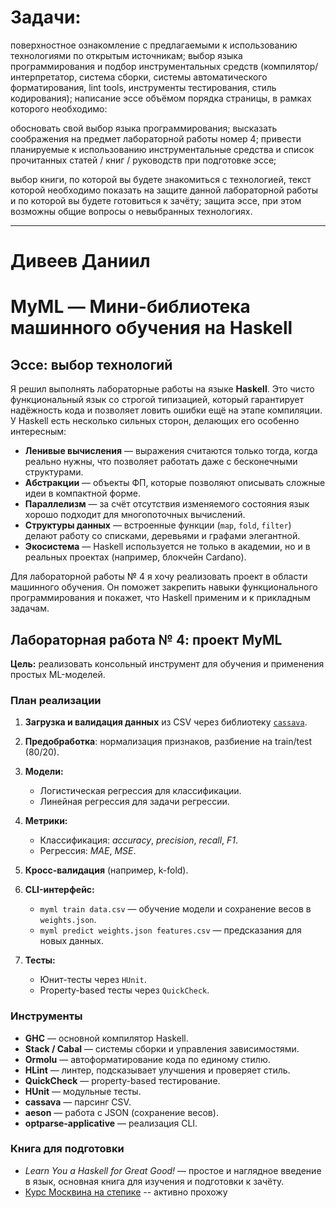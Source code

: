 
# Задачи:

поверхностное ознакомление с предлагаемыми к использованию технологиями по открытым источникам;
выбор языка программирования и подбор инструментальных средств (компилятор/интерпретатор, система сборки, системы автоматического форматирования, lint tools, инструменты тестирования, стиль кодирования);
написание эссе объёмом порядка страницы, в рамках которого необходимо:


обосновать свой выбор языка программирования;
высказать соображения на предмет лабораторной работы номер 4;
привести планируемые к использованию инструментальные средства и список прочитанных статей / книг / руководств при подготовке эссе;


выбор книги, по которой вы будете знакомиться с технологией, текст которой необходимо показать на защите данной лабораторной работы и по которой вы будете готовиться к зачёту;
защита эссе, при этом возможны общие вопросы о невыбранных технологиях.


---------------------------- 
# Дивеев Даниил

# MyML — Мини-библиотека машинного обучения на Haskell

## Эссе: выбор технологий

Я решил выполнять лабораторные работы на языке **Haskell**. Это чисто функциональный язык со строгой типизацией, который гарантирует надёжность кода и позволяет ловить ошибки ещё на этапе компиляции. У Haskell есть несколько сильных сторон, делающих его особенно интересным:

* **Ленивые вычисления** — выражения считаются только тогда, когда реально нужны, что позволяет работать даже с бесконечными структурами.
* **Абстракции** — объекты ФП, которые позволяют описывать сложные идеи в компактной форме.
* **Параллелизм** — за счёт отсутствия изменяемого состояния язык хорошо подходит для многопоточных вычислений.
* **Структуры данных** — встроенные функции (`map`, `fold`, `filter`) делают работу со списками, деревьями и графами элегантной.
* **Экосистема** — Haskell используется не только в академии, но и в реальных проектах (например, блокчейн Cardano).

Для лабораторной работы № 4 я хочу реализовать проект в области машинного обучения. Он поможет закрепить навыки функционального программирования и покажет, что Haskell применим и к прикладным задачам.

## Лабораторная работа № 4: проект MyML

**Цель:** реализовать консольный инструмент для обучения и применения простых ML-моделей.

### План реализации

1. **Загрузка и валидация данных** из CSV через библиотеку [`cassava`](https://hackage.haskell.org/package/cassava).
2. **Предобработка**: нормализация признаков, разбиение на train/test (80/20).
3. **Модели:**

   * Логистическая регрессия для классификации.
   * Линейная регрессия для задачи регрессии.
4. **Метрики:**

   * Классификация: *accuracy*, *precision*, *recall*, *F1*.
   * Регрессия: *MAE*, *MSE*.
5. **Кросс-валидация** (например, k-fold).
6. **CLI-интерфейс:**

   * `myml train data.csv` — обучение модели и сохранение весов в `weights.json`.
   * `myml predict weights.json features.csv` — предсказания для новых данных.
7. **Тесты:**

   * Юнит-тесты через `HUnit`.
   * Property-based тесты через `QuickCheck`.

### Инструменты

* **GHC** — основной компилятор Haskell.
* **Stack / Cabal** — системы сборки и управления зависимостями.
* **Ormolu** — автоформатирование кода по единому стилю.
* **HLint** — линтер, подсказывает улучшения и проверяет стиль.
* **QuickCheck** — property-based тестирование.
* **HUnit** — модульные тесты.
* **cassava** — парсинг CSV.
* **aeson** — работа с JSON (сохранение весов).
* **optparse-applicative** — реализация CLI.

### Книга для подготовки

* *Learn You a Haskell for Great Good!* — простое и наглядное введение в язык, основная книга для изучения и подготовки к зачёту.
* [Курс Москвина на степике](https://stepik.org/course/75/syllabus?auth=login) -- активно прохожу
